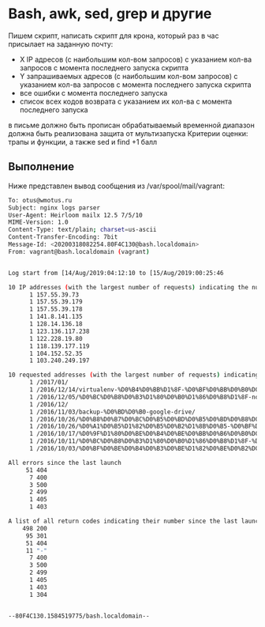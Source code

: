# Bash, awk, sed, grep и другие

Пишем скрипт, написать скрипт для крона, который раз в час присылает на заданную почту:

- X IP адресов (с наибольшим кол-вом запросов) с указанием кол-ва запросов c момента последнего запуска скрипта
- Y запрашиваемых адресов (с наибольшим кол-вом запросов) с указанием кол-ва запросов c момента последнего запуска скрипта
- все ошибки c момента последнего запуска
- список всех кодов возврата с указанием их кол-ва с момента последнего запуска

в письме должно быть прописан обрабатываемый временной диапазон
должна быть реализована защита от мультизапуска
Критерии оценки:
трапы и функции, а также sed и find +1 балл

## Выполнение

Ниже представлен вывод сообщения из /var/spool/mail/vagrant:

```bash
To: otus@wmotus.ru
Subject: nginx logs parser
User-Agent: Heirloom mailx 12.5 7/5/10
MIME-Version: 1.0
Content-Type: text/plain; charset=us-ascii
Content-Transfer-Encoding: 7bit
Message-Id: <20200318082254.80F4C130@bash.localdomain>
From: vagrant@bash.localdomain (vagrant)


Log start from [14/Aug/2019:04:12:10 to [15/Aug/2019:00:25:46

10 IP addresses (with the largest number of requests) indicating the number of requests since the last time the script was run
      1 157.55.39.73
      1 157.55.39.179
      1 157.55.39.178
      1 141.8.141.135
      1 128.14.136.18
      1 123.136.117.238
      1 122.228.19.80
      1 118.139.177.119
      1 104.152.52.35
      1 103.240.249.197

10 requested addresses (with the largest number of requests) indicating the number of requests since the last time the script was run
      1 /2017/01/
      1 /2016/12/14/virtualenv-%D0%B4%D0%BB%D1%8F-%D0%BF%D0%BB%D0%B0%D0%B3%D0%B8%D0%BD%D0%BE%D0%B2-python-scrappy-%D0%BF%D1%80%D0%BE%D0%B5%D0%BA%D1%82-%D0%BD%D0%B0-debian-jessie/
      1 /2016/12/05/%D0%BC%D0%B8%D0%B3%D1%80%D0%B0%D1%86%D0%B8%D1%8F-noncdb-%D0%B2-pdb/
      1 /2016/12/
      1 /2016/11/03/backup-%D0%BD%D0%B0-google-drive/
      1 /2016/10/26/%D0%B8%D0%B7%D0%BC%D0%B5%D0%BD%D0%B5%D0%BD%D0%B8%D0%B5-%D1%81%D0%B5%D1%82%D0%B5%D0%B2%D1%8B%D1%85-%D0%BD%D0%B0%D1%81%D1%82%D1%80%D0%BE%D0%B5%D0%BA-%D0%B4%D0%BB%D1%8F-oracle-rac/
      1 /2016/10/26/%D0%A1%D0%B5%D1%82%D0%B5%D0%B2%D1%8B%D0%B5-%D0%BF%D1%80%D0%BE%D0%B1%D0%BB%D0%B5%D0%BC%D1%8B-%D1%81-%D0%B7%D0%B0%D0%BF%D1%83%D1%81%D0%BA%D0%BE%D0%BC-crs/
      1 /2016/10/17/%D0%9F%D1%80%D0%BE%D0%B4%D0%BE%D0%BB%D0%B6%D0%B0%D0%B5%D0%BC-%D1%8D%D0%BA%D1%81%D0%BF%D0%B5%D1%80%D0%B8%D0%BC%D0%B5%D0%BD%D1%82%D1%8B-%D1%81-lacp/
      1 /2016/10/11/%D0%BC%D0%B8%D0%B3%D1%80%D0%B0%D1%86%D0%B8%D1%8F-%D0%B8%D0%B7-11g-%D0%B2-%D0%BA%D0%BE%D0%BD%D1%82%D0%B5%D0%B9%D0%BD%D0%B5%D1%80-12%D1%81/
      1 /2016/10/03/%D0%BF%D0%BE%D0%B4%D0%B3%D0%BE%D1%82%D0%BE%D0%B2%D0%BA%D0%B0-%D0%BA-%D1%83%D1%81%D1%82%D0%B0%D0%BD%D0%BE%D0%B2%D0%BA%D0%B5-oracle-12%D1%81-%D0%BD%D0%B0-centos-7/

All errors since the last launch
     51 404
      7 400
      3 500
      2 499
      1 405
      1 403

A list of all return codes indicating their number since the last launch
    498 200
     95 301
     51 404
     11 "-"
      7 400
      3 500
      2 499
      1 405
      1 403
      1 304


--80F4C130.1584519775/bash.localdomain--
```
